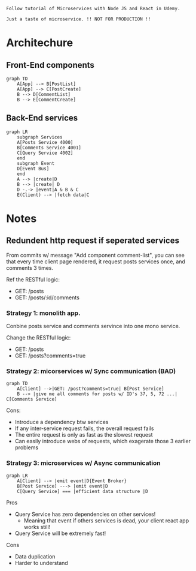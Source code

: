 
    Follow tutorial of Microservices with Node JS and React in Udemy.

    Just a taste of microservice. !! NOT FOR PRODUCTION !!


# Architechure
## Front-End components
```mermaid
graph TD
    A[App] --> B[PostList]
    A[App] --> C[PostCreate]
    B --> D[CommentList]
    B --> E[CommentCreate]
```

## Back-End services 
```mermaid
graph LR
    subgraph Services
    A[Posts Service 4000]
    B[Comments Service 4001]
    C[Query Service 4002]
    end
    subgraph Event
    D[Event Bus]
    end
    A --> |create|D
    B --> |create| D
    D -.-> |event|A & B & C 
    E(Client) --> |fetch data|C
```

# Notes


## Redundent http request if seperated services
From commits w/ message "Add component comment-list", you can see that every time client page rendered, it request posts services once, and comments 3 times.

Ref the RESTful logic:
- GET: /posts
- GET: /posts/:id/comments 

### Strategy 1: monolith app. 
Conbine posts service and comments servince into one mono service.

Change the RESTful logic:
- GET: /posts
- GET: /posts?comments=true


### Strategy 2: micorservices w/ Sync communication (BAD)

```mermaid
graph TD
    A[Client] -->|GET: /post?comments=true| B[Post Service]
    B --> |give me all comments for posts w/ ID's 37, 5, 72 ...| C[Comments Service]
```

Cons:
- Introduce a dependency btw services
- If any inter-service request fails, the overall request fails
- The entire request is only as fast as the slowest request
- Can easily introduce webs of requests, which exagerate those 3 earlier problems

### Strategy 3: microservices w/ Async communication
```mermaid
graph LR
    A[Client] --> |emit event|D{Event Broker}
    B[Post Service] ---> |emit event|D
    C[Query Service] === |efficient data structure |D
```

Pros
- Query Service has zero dependencies on other services!
  - Meaning that event if others services is dead, your client react app works still!
- Query Service will be extremely fast!

Cons
- Data duplication
- Harder to understand
